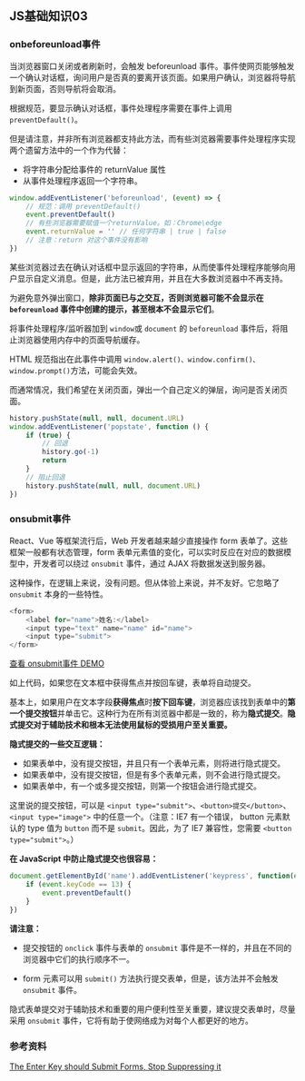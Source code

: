 ## JS基础知识03

### onbeforeunload事件

当浏览器窗口关闭或者刷新时，会触发 beforeunload 事件。事件使网页能够触发一个确认对话框，询问用户是否真的要离开该页面。如果用户确认，浏览器将导航到新页面，否则导航将会取消。

根据规范，要显示确认对话框，事件处理程序需要在事件上调用 `preventDefault()`。

但是请注意，并非所有浏览器都支持此方法，而有些浏览器需要事件处理程序实现两个遗留方法中的一个作为代替：

* 将字符串分配给事件的 returnValue 属性
* 从事件处理程序返回一个字符串。

```js
window.addEventListener('beforeunload', (event) => {
    // 规范：调用 preventDefault()
    event.preventDefault()
    // 有些浏览器需要赋值一个returnValue。如：Chrome\edge
    event.returnValue = '' // 任何字符串 | true | false
    // 注意：return 对这个事件没有影响 
})
```

某些浏览器过去在确认对话框中显示返回的字符串，从而使事件处理程序能够向用户显示自定义消息。但是，此方法已被弃用，并且在大多数浏览器中不再支持。

为避免意外弹出窗口，**除非页面已与之交互，否则浏览器可能不会显示在 `beforeunload` 事件中创建的提示，甚至根本不会显示它们**。

将事件处理程序/监听器加到 `window`或 `document` 的 `beforeunload` 事件后，将阻止浏览器使用内存中的页面导航缓存。

HTML 规范指出在此事件中调用 `window.alert()、window.confirm()、window.prompt()`方法，可能会失效。

而通常情况，我们希望在关闭页面，弹出一个自己定义的弹层，询问是否关闭页面。

```js
history.pushState(null, null, document.URL)
window.addEventListener('popstate', function () {
    if (true) {
        // 回退
        history.go(-1)
    	return
    }
    // 阻止回退
	history.pushState(null, null, document.URL)
})
```



### onsubmit事件

React、Vue 等框架流行后，Web 开发者越来越少直接操作 form 表单了。这些框架一般都有状态管理，form 表单元素值的变化，可以实时反应在对应的数据模型中，开发者可以绕过 `onsubmit` 事件，通过 AJAX 将数据发送到服务器。

这种操作，在逻辑上来说，没有问题。但从体验上来说，并不友好。它忽略了 `onsubmit` 本身的一些特性。

```js
<form>
    <label for="name">姓名:</label>
    <input type="text" name="name" id="name">
    <input type="submit">
</form>
```

[查看 onsubmit事件 DEMO](https://1927344728.github.io/demo-lizh/html/others_01.html?type=6)

如上代码，如果您在文本框中获得焦点并按回车键，表单将自动提交。

基本上，如果用户在文本字段**获得焦点**时**按下回车键**，浏览器应该找到表单中的**第一个提交按钮**并单击它。这种行为在所有浏览器中都是一致的，称为**隐式提交**。**隐式提交对于辅助技术和根本无法使用鼠标的受损用户至关重要。**

**隐式提交的一些交互逻辑：**

* 如果表单中，没有提交按钮，并且只有一个表单元素，则将进行隐式提交。
* 如果表单中，没有提交按钮，但是有多个表单元素，则不会进行隐式提交。
* 如果表单中，有一个或多提交按钮，则第一个按钮会进行隐式提交。

这里说的提交按钮，可以是 `<input type="submit">`、`<button>提交</button>`、`<input type="image">` 中的任意一个。（注意：IE7 有一个错误， button 元素默认的 type 值为 `button` 而不是 `submit`。因此，为了 IE7 兼容性，您需要 `<button type="submit">`。）

**在 JavaScript 中防止隐式提交也很容易：**

```js
document.getElementById('name').addEventListener('keypress', function(event) {
    if (event.keyCode == 13) {
        event.preventDefault()
    }
})
```

**请注意：**

* 提交按钮的 `onclick` 事件与表单的 `onsubmit` 事件是不一样的，并且在不同的浏览器中它们的执行顺序不一。

* form 元素可以用 `submit()` 方法执行提交表单，但是，该方法并不会触发 `onsubmit` 事件。

隐式表单提交对于辅助技术和重要的用户便利性至关重要，建议提交表单时，尽量采用 `onsubmit` 事件，它将有助于使网络成为对每个人都更好的地方。



### 参考资料

[The Enter Key should Submit Forms, Stop Suppressing it](https://www.tjvantoll.com/2013/01/01/enter-should-submit-forms-stop-messing-with-that/)

